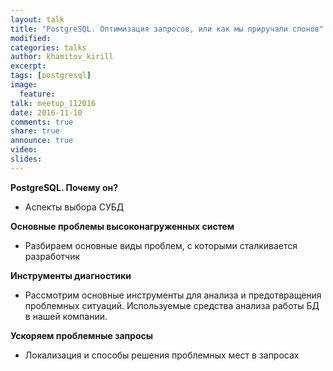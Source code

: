```yaml
---
layout: talk
title: "PostgreSQL. Оптимизация запросов, или как мы приручали слонов"
modified:
categories: talks
author: khamitov_kirill
excerpt:
tags: [postgresql]
image:
  feature:
talk: meetup_112016
date: 2016-11-10
comments: true
share: true
announce: true 
video: 
slides: 
---
```



**PostgreSQL. Почему он?**

* Аспекты выбора СУБД

**Основные проблемы высоконагруженных систем**

* Разбираем основные виды проблем, с которыми сталкивается разработчик

**Инструменты диагностики**

* Рассмотрим основные инструменты для анализа и предотвращения проблемных ситуаций. Используемые средства анализа работы БД в нашей компании.

**Ускоряем проблемные запросы**

* Локализация и способы решения проблемных мест в запросах